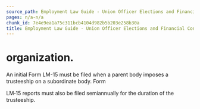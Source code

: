 ```yaml
---
source_path: Employment Law Guide - Union Officer Elections and Financial Controls.md
pages: n/a-n/a
chunk_id: 7e4e9ea1a75c311bcb4104d982b5b203e258b30a
title: Employment Law Guide - Union Officer Elections and Financial Controls
---
```

# organization.

An initial Form LM-15 must be ﬁled when a parent body imposes a trusteeship on a subordinate body. Form

LM‑15 reports must also be ﬁled semiannually for the duration of the trusteeship.
